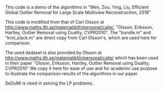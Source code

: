This code is a demo of the algorithms in 
"Wen, Zou, Ying, Liu, Efficient Global Outlier Removal for Large Scale Multiview Reconstruction, 2018"

This code is modified from that of Carl Olsson at http://www.maths.lth.se/matematiklth/personal/calle/,
"Olsson, Eriksson, Hartley, Outlier Removal using Duality, CVPR2010".
The "bundle.m" and "krot_slack.m" are direct copy from Carl Olsson's, which are used here for comparison.

The used dadaset is also provided by Olsson at  http://www.maths.lth.se/matematiklth/personal/calle/
which has been used in their paper "Olsson, Eriksson, Hartley, Outlier Removal using Duality, CVPR2010"
We copy it here for ease of use and for academic use purpose to illustrate the comparison results of the algorithms in our paper.

SeDuMi is need in solving the LP problems.
